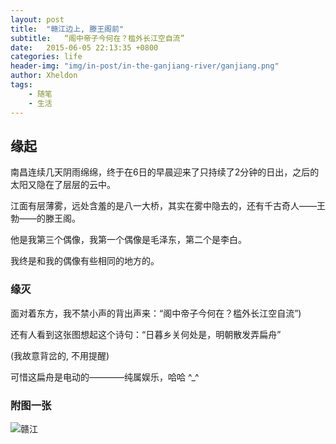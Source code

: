 ```yaml
---
layout: post
title:  "赣江边上, 滕王阁前"
subtitle:   “阁中帝子今何在？槛外长江空自流”
date:   2015-06-05 22:13:35 +0800
categories: life
header-img: "img/in-post/in-the-ganjiang-river/ganjiang.png"
author: Xheldon
tags:
    - 随笔
    - 生活
---
```


## 缘起

南昌连续几天阴雨绵绵，终于在6日的早晨迎来了只持续了2分钟的日出，之后的太阳又隐在了层层的云中。

江面有层薄雾，远处含羞的是八一大桥，其实在雾中隐去的，还有千古奇人——王勃——的滕王阁。

他是我第三个偶像，我第一个偶像是毛泽东，第二个是李白。

我终是和我的偶像有些相同的地方的。

### 缘灭

面对着东方，我不禁小声的背出声来：“阁中帝子今何在？槛外长江空自流”)

还有人看到这张图想起这个诗句：“日暮乡关何处是，明朝散发弄扁舟”

(我故意背岔的, 不用提醒)

可惜这扁舟是电动的————纯属娱乐，哈哈 ^_^

### 附图一张

![赣江]({{site.static_url}}/img/in-post/in-the-ganjiang-river/ganjiang.png "赣江边上")


